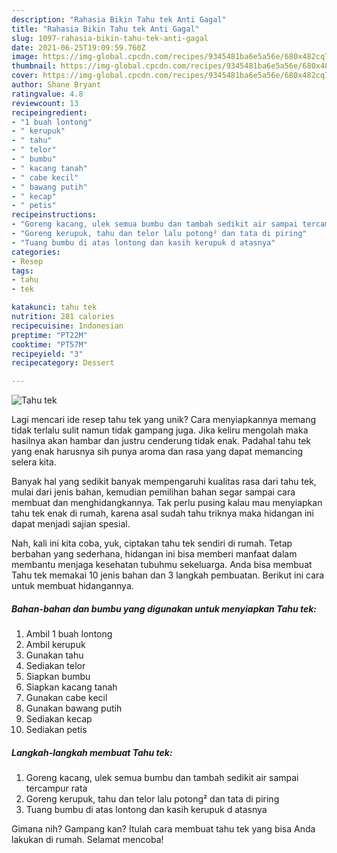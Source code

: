```yaml
---
description: "Rahasia Bikin Tahu tek Anti Gagal"
title: "Rahasia Bikin Tahu tek Anti Gagal"
slug: 1097-rahasia-bikin-tahu-tek-anti-gagal
date: 2021-06-25T19:09:59.760Z
image: https://img-global.cpcdn.com/recipes/9345481ba6e5a56e/680x482cq70/tahu-tek-foto-resep-utama.jpg
thumbnail: https://img-global.cpcdn.com/recipes/9345481ba6e5a56e/680x482cq70/tahu-tek-foto-resep-utama.jpg
cover: https://img-global.cpcdn.com/recipes/9345481ba6e5a56e/680x482cq70/tahu-tek-foto-resep-utama.jpg
author: Shane Bryant
ratingvalue: 4.8
reviewcount: 13
recipeingredient:
- "1 buah lontong"
- " kerupuk"
- " tahu"
- " telor"
- " bumbu"
- " kacang tanah"
- " cabe kecil"
- " bawang putih"
- " kecap"
- " petis"
recipeinstructions:
- "Goreng kacang, ulek semua bumbu dan tambah sedikit air sampai tercampur rata"
- "Goreng kerupuk, tahu dan telor lalu potong² dan tata di piring"
- "Tuang bumbu di atas lontong dan kasih kerupuk d atasnya"
categories:
- Resep
tags:
- tahu
- tek

katakunci: tahu tek 
nutrition: 281 calories
recipecuisine: Indonesian
preptime: "PT22M"
cooktime: "PT57M"
recipeyield: "3"
recipecategory: Dessert

---
```



![Tahu tek](https://img-global.cpcdn.com/recipes/9345481ba6e5a56e/680x482cq70/tahu-tek-foto-resep-utama.jpg)

Lagi mencari ide resep tahu tek yang unik? Cara menyiapkannya memang tidak terlalu sulit namun tidak gampang juga. Jika keliru mengolah maka hasilnya akan hambar dan justru cenderung tidak enak. Padahal tahu tek yang enak harusnya sih punya aroma dan rasa yang dapat memancing selera kita.



Banyak hal yang sedikit banyak mempengaruhi kualitas rasa dari tahu tek, mulai dari jenis bahan, kemudian pemilihan bahan segar sampai cara membuat dan menghidangkannya. Tak perlu pusing kalau mau menyiapkan tahu tek enak di rumah, karena asal sudah tahu triknya maka hidangan ini dapat menjadi sajian spesial.


Nah, kali ini kita coba, yuk, ciptakan tahu tek sendiri di rumah. Tetap berbahan yang sederhana, hidangan ini bisa memberi manfaat dalam membantu menjaga kesehatan tubuhmu sekeluarga. Anda bisa membuat Tahu tek memakai 10 jenis bahan dan 3 langkah pembuatan. Berikut ini cara untuk membuat hidangannya.

<!--inarticleads1-->

##### Bahan-bahan dan bumbu yang digunakan untuk menyiapkan Tahu tek:

1. Ambil 1 buah lontong
1. Ambil  kerupuk
1. Gunakan  tahu
1. Sediakan  telor
1. Siapkan  bumbu
1. Siapkan  kacang tanah
1. Gunakan  cabe kecil
1. Gunakan  bawang putih
1. Sediakan  kecap
1. Sediakan  petis




<!--inarticleads2-->

##### Langkah-langkah membuat Tahu tek:

1. Goreng kacang, ulek semua bumbu dan tambah sedikit air sampai tercampur rata
1. Goreng kerupuk, tahu dan telor lalu potong² dan tata di piring
1. Tuang bumbu di atas lontong dan kasih kerupuk d atasnya




Gimana nih? Gampang kan? Itulah cara membuat tahu tek yang bisa Anda lakukan di rumah. Selamat mencoba!

